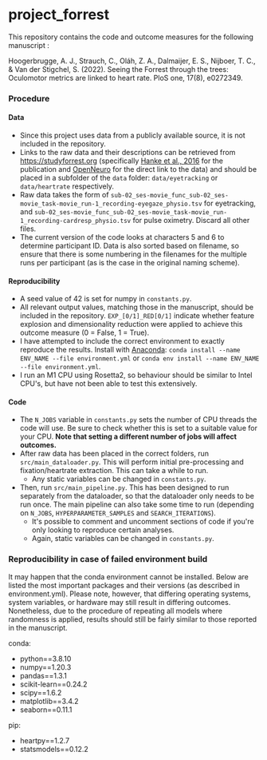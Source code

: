 # project_forrest

This repository contains the code and outcome measures for the following manuscript :

Hoogerbrugge, A. J., Strauch, C., Oláh, Z. A., Dalmaijer, E. S., Nijboer, T. C., & Van der Stigchel, S. (2022). Seeing the Forrest through the trees: Oculomotor metrics are linked to heart rate. PloS one, 17(8), e0272349.


### Procedure
#### Data
- Since this project uses data from a publicly available source, it is not included in the repository.
- Links to the raw data and their descriptions can be retrieved from https://studyforrest.org (specifically [Hanke et al., 2016](https://www.nature.com/articles/sdata201692) for the publication and [OpenNeuro](https://openneuro.org/datasets/ds000113/versions/1.3.0) for the direct link to the data) and should be placed in a subfolder of the ```data``` folder: ```data/eyetracking``` or ```data/heartrate``` respectively.
- Raw data takes the form of ```sub-02_ses-movie_func_sub-02_ses-movie_task-movie_run-1_recording-eyegaze_physio.tsv``` for eyetracking, and ```sub-02_ses-movie_func_sub-02_ses-movie_task-movie_run-1_recording-cardresp_physio.tsv``` for pulse oximetry. Discard all other files.
- The current version of the code looks at characters 5 and 6 to determine participant ID. Data is also sorted based on filename, so ensure that there is some numbering in the filenames for the multiple runs per participant (as is the case in the original naming scheme).
#### Reproducibility
- A seed value of 42 is set for numpy in ```constants.py```.
- All relevant output values, matching those in the manuscript, should be included in the repository. ```EXP_[0/1]_RED[0/1]``` indicate whether feature explosion and dimensionality reduction were applied to achieve this outcome measure (0 = False, 1 = True).
- I have attempted to include the correct environment to exactly reproduce the results. Install with [Anaconda](https://www.anaconda.com/): ```conda install --name ENV_NAME --file environment.yml``` or ```conda env install --name ENV_NAME --file environment.yml```.
- I run an M1 CPU using Rosetta2, so behaviour should be similar to Intel CPU's, but have not been able to test this extensively.
#### Code
- The ```N_JOBS``` variable in ```constants.py``` sets the number of CPU threads the code will use. Be sure to check whether this is set to a suitable value for your CPU. **Note that setting a different number of jobs will affect  outcomes.**
- After raw data has been placed in the correct folders, run ```src/main_dataloader.py```. This will perform initial pre-processing and fixation/heartrate extraction. This can take a while to run. 
    - Any static variables can be changed in ```constants.py```. 
- Then, run ```src/main_pipeline.py```. This has been designed to run separately from the dataloader, so that the dataloader only needs to be run once. The main pipeline can also take some time to run (depending on ```N_JOBS```, ```HYPERPARAMETER_SAMPLES``` and ```SEARCH_ITERATIONS```). 
    - It's possible to comment and uncomment sections of code if you're only looking to reproduce certain analyses.
    - Again, static variables can be changed in ```constants.py```. 


### Reproducibility in case of failed environment build
It may happen that the conda environment cannot be installed. Below are listed the most important packages and their versions (as described in environment.yml). Please note, however, that differing operating systems, system variables, or hardware may still result in differing outcomes. Nonetheless, due to the procedure of repeating all models where randomness is applied, results should still be fairly similar to those reported in the manuscript.

conda:
- python==3.8.10
- numpy==1.20.3
- pandas==1.3.1
- scikit-learn==0.24.2
- scipy==1.6.2
- matplotlib==3.4.2
- seaborn==0.11.1

pip:
- heartpy==1.2.7
- statsmodels==0.12.2
